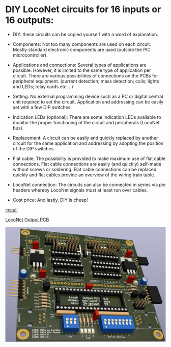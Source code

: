 # DIY LocoNet circuits for 16 inputs or 16 outputs:

- DIY: these circuits can be copied yourself with a word of explanation.

- Components: Not too many components are used on each circuit. Mostly standard electronic components are used (outside the PIC microcontroller).

- Applications and connections: Several types of applications are possible. However, it is limited to the same type of application per circuit. There are various possibilities of connections on the PCBs for peripheral equipment. (current detection; mass detection; coils; lights and LEDs; relay cards etc ...)

- Setting: No external programming device such as a PC or digital central unit required to set the circuit. Application and addressing can be easily set with a few DIP switches.

- Indication LEDs (optional): There are some indication LEDs available to monitor the proper functioning of the circuit and peripherals (LocoNet bus).

- Replacement: A circuit can be easily and quickly replaced by another circuit for the same application and addressing by adopting the position of the DIP switches.

- Flat cable: The possibility is provided to make maximum use of flat cable connections. Flat cable connections are easily (and quickly) self-made without screws or soldering. Flat cable connections can be replaced quickly and flat cables provide an overview of the wiring train table.

- LocoNet connection: The circuits can also be connected in series via pin headers whereby LocoNet signals must at least run over cables.

- Cost price: And lastly, DIY is cheap!

[install](/Files%20Output%20PCB/)

[LocoNet Output PCB](https://github.com/GeertGiebens/DIY_LocoNet_S88_DCC/Files%20Output%20PCB/README.md)

<img alt="open opps 1" src=https://github.com/GeertGiebens/DIY_LocoNet_S88_DCC/blob/main/Files%20Output%20PCB/PCB%20LocoNet%20V6.png>

